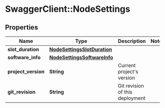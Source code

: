 # SwaggerClient::NodeSettings

## Properties
Name | Type | Description | Notes
------------ | ------------- | ------------- | -------------
**slot_duration** | [**NodeSettingsSlotDuration**](NodeSettingsSlotDuration.md) |  | 
**software_info** | [**NodeSettingsSoftwareInfo**](NodeSettingsSoftwareInfo.md) |  | 
**project_version** | **String** | Current project&#39;s version | 
**git_revision** | **String** | Git revision of this deployment | 


